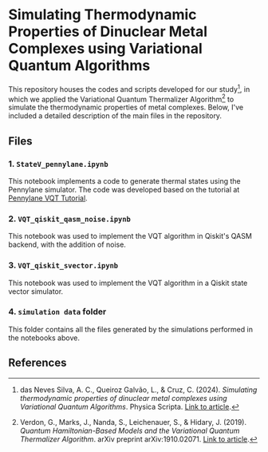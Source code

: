 # Simulating Thermodynamic Properties of Dinuclear Metal Complexes using Variational Quantum Algorithms

This repository houses the codes and scripts developed for our study[^1], in which we applied the Variational Quantum Thermalizer Algorithm[^2] to simulate the thermodynamic properties of metal complexes. Below, I've included a detailed description of the main files in the repository.

## Files

### 1. `StateV_pennylane.ipynb`

This notebook implements a code to generate thermal states using the Pennylane simulator. The code was developed based on the tutorial at [Pennylane VQT Tutorial](https://pennylane.ai/qml/demos/tutorial_vqt/).

### 2. `VQT_qiskit_qasm_noise.ipynb`

This notebook was used to implement the VQT algorithm in Qiskit's QASM backend, with the addition of noise.

### 3. `VQT_qiskit_svector.ipynb`

This notebook was used to implement the VQT algorithm in a Qiskit state vector simulator.

### 4. `simulation data` folder

This folder contains all the files generated by the simulations performed in the notebooks above.

## References

[^1]: das Neves Silva, A. C., Queiroz Galvão, L., & Cruz, C. (2024). *Simulating thermodynamic properties of dinuclear metal complexes using Variational Quantum Algorithms*. Physica Scripta. [Link to article](http://iopscience.iop.org/article/10.1088/1402-4896/ad6ec3).

[^2]: Verdon, G., Marks, J., Nanda, S., Leichenauer, S., & Hidary, J. (2019). *Quantum Hamiltonian-Based Models and the Variational Quantum Thermalizer Algorithm*. arXiv preprint arXiv:1910.02071. [Link to article](https://arxiv.org/abs/1910.02071).
